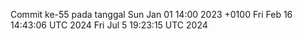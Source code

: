Commit ke-55 pada tanggal Sun Jan 01 14:00 2023 +0100
Fri Feb 16 14:43:06 UTC 2024
Fri Jul  5 19:23:15 UTC 2024
